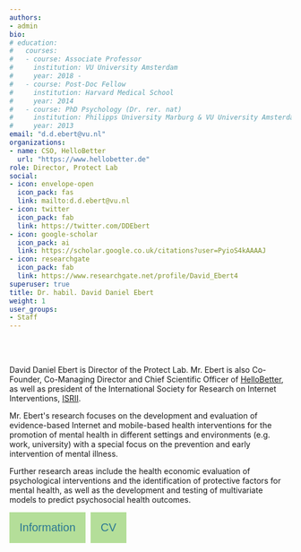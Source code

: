 ```yaml
---
authors:
- admin
bio:
# education:
#   courses:
#   - course: Associate Professor
#     institution: VU University Amsterdam
#     year: 2018 -
#   - course: Post-Doc Fellow
#     institution: Harvard Medical School
#     year: 2014
#   - course: PhD Psychology (Dr. rer. nat)
#     institution: Philipps University Marburg & VU University Amsterdam
#     year: 2013
email: "d.d.ebert@vu.nl"
organizations:
- name: CSO, HelloBetter
  url: "https://www.hellobetter.de"
role: Director, Protect Lab
social:
- icon: envelope-open
  icon_pack: fas
  link: mailto:d.d.ebert@vu.nl
- icon: twitter
  icon_pack: fab
  link: https://twitter.com/DDEbert
- icon: google-scholar
  icon_pack: ai
  link: https://scholar.google.co.uk/citations?user=PyioS4kAAAAJ
- icon: researchgate
  icon_pack: fab
  link: https://www.researchgate.net/profile/David_Ebert4
superuser: true
title: Dr. habil. David Daniel Ebert
weight: 1
user_groups:
- Staff
---
```


<br></br>


David Daniel Ebert is Director of the Protect Lab. Mr. Ebert is also Co-Founder, Co-Managing Director and Chief Scientific Officer of [HelloBetter](hellobetter.de), as well as president of the International Society for Research on Internet Interventions, [ISRII](http://isrii.org).

Mr. Ebert's research focuses on the development and evaluation of evidence-based Internet and mobile-based health interventions for the promotion of mental health in different settings and environments (e.g. work, university) with a special focus on the prevention and early intervention of mental illness.

Further research areas include the health economic evaluation of psychological interventions and the identification of protective factors for mental health, as well as the development and testing of multivariate models to predict psychosocial health outcomes.


<!DOCTYPE html>
<html>
<head>
<style>
.btn {
  background-color: #b4de99;
  border: none;
  color: #2a7792;
  padding: 16px 18px;
  font-size: 20px;
  cursor: pointer;
  border-radius: 0px;
}
.divider{
    width:5px;
    height:auto;
    display:inline-block;
}

</style>
</head>
<body>

<div style="display: flex;">
<form>
<input class="btn" type="button" value="Information" onclick="window.location.href='/en/ebert'" />
<div class="divider"/>
</div class="divider"/>
</form>
<form>
<input class="btn" type="button" value="CV" onclick="window.location.href='/en/ebert-cv'" />
</div>
</body>
</html>
